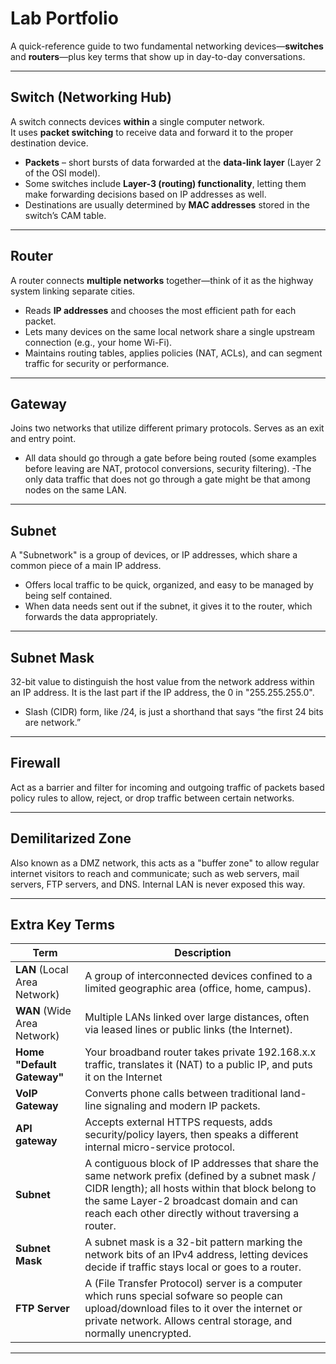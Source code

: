 # Lab Portfolio

A quick-reference guide to two fundamental networking devices—**switches** and **routers**—plus key terms that show up in day-to-day conversations.

---

## Switch (Networking Hub)

A switch connects devices **within** a single computer network.  
It uses **packet switching** to receive data and forward it to the proper destination device.

- **Packets** – short bursts of data forwarded at the **data-link layer** (Layer 2 of the OSI model).  
- Some switches include **Layer-3 (routing) functionality**, letting them make forwarding decisions based on IP addresses as well.  
- Destinations are usually determined by **MAC addresses** stored in the switch’s CAM table.

---

## Router

A router connects **multiple networks** together—think of it as the highway system linking separate cities.

- Reads **IP addresses** and chooses the most efficient path for each packet.
- Lets many devices on the same local network share a single upstream connection (e.g., your home Wi-Fi).  
- Maintains routing tables, applies policies (NAT, ACLs), and can segment traffic for security or performance.

---

## Gateway

Joins two networks that utilize different primary protocols. Serves as an exit and entry point.
- All data should go through a gate before being routed (some examples before leaving are NAT, protocol conversions, security filtering).
-The only data traffic that does not go through a gate might be that among nodes on the same LAN.

---

## Subnet

A "Subnetwork" is a group of devices, or IP addresses, which share a common piece of a main IP address. 
- Offers local traffic to be quick, organized, and easy to be managed by being self contained.
- When data needs sent out if the subnet, it gives it to the router, which forwards the data appropriately.

---

## Subnet Mask

32-bit value to distinguish the host value from the network address within an IP address. It is the last part if the IP address, the 0 in "255.255.255.0".
- Slash (CIDR) form, like /24, is just a shorthand that says “the first 24 bits are network.”

---

## Firewall

Act as a barrier and filter for incoming and outgoing traffic of packets based policy rules to allow, reject, or drop traffic between certain networks.

---

## Demilitarized Zone

Also known as a DMZ network, this acts as a "buffer zone" to allow regular internet visitors to reach and communicate; such as web servers, mail servers, FTP servers, and DNS. Internal LAN is never exposed this way.

---

## Extra Key Terms

| Term | Description |
|------|-------------|
| **LAN** (Local Area Network) | A group of interconnected devices confined to a limited geographic area (office, home, campus). |
| **WAN** (Wide Area Network) | Multiple LANs linked over large distances, often via leased lines or public links (the Internet). |
| **Home "Default Gateway"** | Your broadband router takes private 192.168.x.x traffic, translates it (NAT) to a public IP, and puts it on the Internet |
| **VoIP Gateway** | Converts phone calls between traditional land-line signaling and modern IP packets. |
| **API gateway** | Accepts external HTTPS requests, adds security/policy layers, then speaks a different internal micro-service protocol. |
| **Subnet** | A contiguous block of IP addresses that share the same network prefix (defined by a subnet mask / CIDR length); all hosts within that block belong to the same Layer-2 broadcast domain and can reach each other directly without traversing a router. |
| **Subnet Mask** | A subnet mask is a 32-bit pattern marking the network bits of an IPv4 address, letting devices decide if traffic stays local or goes to a router. |
| **FTP Server** | A (File Transfer Protocol) server is a computer which runs special sofware so people can upload/download files to it over the internet or private network. Allows central storage, and normally unencrypted. |

---
